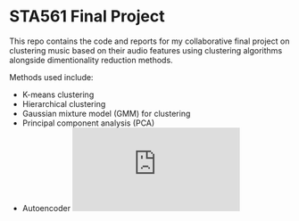 # STA561 Final Project
This repo contains the code and reports for my collaborative final project on clustering music based on their audio features using clustering algorithms alongside dimentionality reduction methods.

Methods used include:
* K-means clustering
* Hierarchical clustering
* Gaussian mixture model (GMM) for clustering
* Principal component analysis (PCA)
* Autoencoder
![Test Image 1](https://github.com/Eric-Su-2718/Music-Feature-Project/blob/master/STA561_Final_Project_Poster.pdf)
